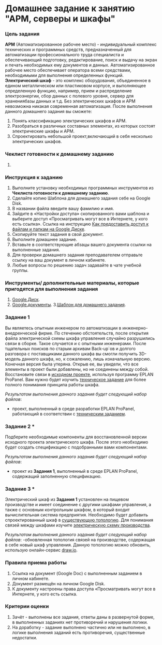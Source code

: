 # Домашнее задание к занятию "АРМ, серверы и шкафы"

### Цель задания
**АРМ** (Автоматизированное рабочее место) - индивидуальный комплекс технических и программных средств, предназначенный для автоматизации профессионального труда специалиста и обеспечивающий подготовку, редактирование, поиск и выдачу на экран и печать необходимых ему документов и данных. Автоматизированное рабочее место обеспечивает оператора всеми средствами, необходимыми для выполнения определенных функций.
**Электрический шкаф** - это комплекс оборудования, объединенное в едином металлическом или пластиковом корпусе, и выполняющее определенную функцию, например, прием и распределение электроэнергии, сбор данных с полевого уровня, сервер для хранениябазы данных и т.д.
Без электрических шкафов и АРМ невозможна никакая современная автоматизация.
После выполнения данного домашнего задания вы сможете:

1. Понять классификацию электрических шкафов и АРМ.
2. Разобраться в различных составных элементах, из которых состоят электрические шкафы и АРМ.
3. Спроектировать небольшой проект,включающий в себя несколько электрических шкафов.

### Чеклист готовности к домашнему заданию
1.

### Инструкция к заданию
1. Выполните установку необходимых программных инструментов из **Чеклиста готовности к домашнему заданию**.
2. Сделайте копию Шаблона для домашнего задания себе на Google Disk.
3. В названии файла введите вашу фамилию и имя.
4. Зайдите в «Настройки доступа» скопированного вами шаблона и выберите доступ «Просматривать могут все в Интернете, у кого есть ссылка». Ссылка на инструкцию [Как предоставить доступ к файлам и папкам на Google Диске](https://support.google.com/docs/answer/2494822?hl=ru&co=GENIE.Platform%3DDesktop).
5. Скопируйте текст задания в свой документ.
6. Выполните домашнее задание.
7. Вставьте в соответствующие абзацы вашего документа ссылки на выполненные задания.
8. Для проверки домашнего задания преподавателем отправьте ссылку на ваш документ в личном кабинете.
9. Любые вопросы по решению задач задавайте в чате учебной группы.

### Инструменты/ дополнительные материалы, которые пригодятся для выполнения задания

1. [Google.Диск](https://drive.google.com/drive/my-drive).
2. [Google.документы](https://www.google.ru/intl/ru/docs/about/).
3.[Шаблон для домашнего задания](https://docs.google.com/document/d/17NMApsPhhf4vsnDDtFg3SyEir1uqEVdPAWIn3KVicIk/edit?usp=sharing).

### Задание 1

Вы являетесь опытным инженером по автоматизации в инженерно-внедренческой фирме. По стечению обстоятельств, после открытия файла электрической схемы шкафа управления случайно разрушились связи в сборке. Такое случается и с опытными инженерами.
После тщательных поисков по старым архивам Back-up`ов и долгого разговора с поставщиками данного шкафа вы смогли получить 3D-модель данного шкафа, но, к сожалению, лишь изначальную версию. Конечная версия была утеряна.
Открыв ее, вы увидели, что все элементы в проект были добавлены, но не соединены между собой. Восстановите связи в [исходном проекте](), используя программу EPLAN ProPanel.
Вам нужно будет изучить [техническое задание]() для более полного понимания принципа работы шкафа. 

*Результатом выполнения данного задания будет следующий набор файлов*:
- проект, выполненный в среде разработки EPLAN ProPanel, работающий в соответствии с [техническим заданием]().

### Задание 2 *

Подберите необходимые компоненты для восстановленной версии исходного проекта электрического шкафа. После этого необходимо будет создать спецификацию с подобранными вами компонентами. 

*Результатом выполнения данного задания будет следующий набор файлов*:
- проект из **Задания 1**, выполненный в среде EPLAN ProPanel, содержащий заполненную спецификацию. 

### Задание 3 *

Электрический шкаф из **Задания 1** установлен на пищевом производстве и имеет соединение с другими шкафами управления, а также с основным контрольным шкафом, в который входит вычислительная система предприятия.
Необходимо будет добавить спроектированный шкаф в [существующую топологию](). Для понимания связей между шкафами изучите [электрическую схему производства]().

*Результатом выполнения данного задания будет следующий набор файлов*:
-обновленная топология связей на производстве, содержащая в себе новый шкаф управления. Данную топологию можно обновить, использую онлайн-сервис [draw.io](https://app.diagrams.net/#G1OXbgzjLO8kz9k05dYcpIlrKyODViDmH7).


### Правила приема работы
1. Ссылка на документ (Google Doc) с выполненным заданием в личном кабинете.
2. Документ размещён на личном Google Disk.
3. К документу настроены права доступа «Просматривать могут все в Интернете, у кого есть ссылка.

### Критерии оценки
1. Зачёт - выполнены все задания, ответы даны в развернутой форме, в выполненных заданиях нет противоречий и нарушения логики.
2. На доработку - задание выполнено частично или не выполнено, в логике выполнения заданий есть противоречия, существенные недостатки.
